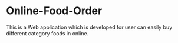 # Online-Food-Order
This is a Web application which is developed for user can easily buy different category foods in online.
